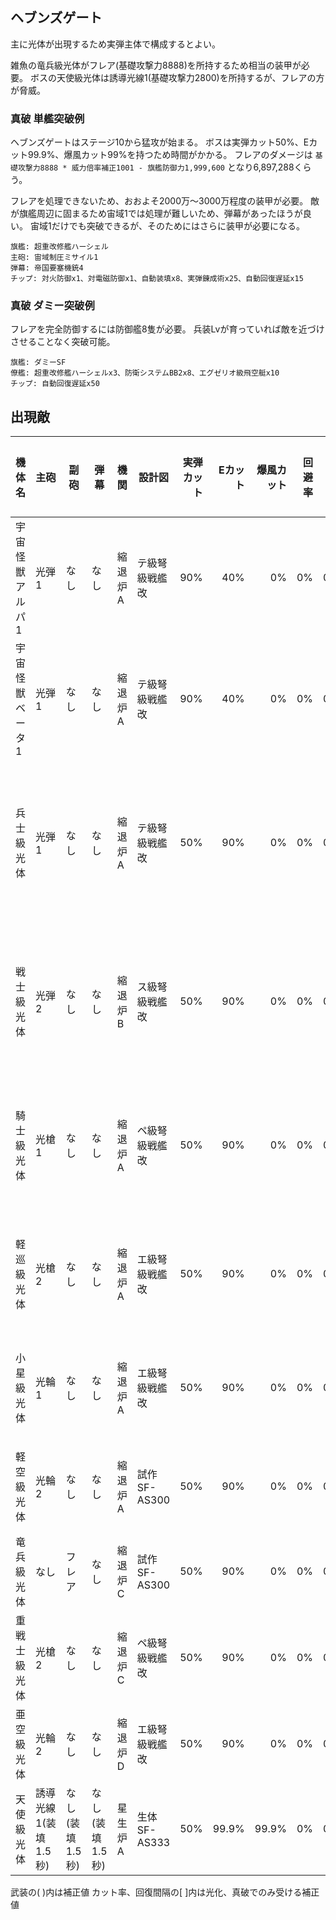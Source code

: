## ヘブンズゲート

主に光体が出現するため実弾主体で構成するとよい。

雑魚の竜兵級光体がフレア(基礎攻撃力8888)を所持するため相当の装甲が必要。
ボスの天使級光体は誘導光線1(基礎攻撃力2800)を所持するが、フレアの方が脅威。

### 真破 単艦突破例

ヘブンズゲートはステージ10から猛攻が始まる。
ボスは実弾カット50%、Eカット99.9%、爆風カット99%を持つため時間がかかる。
フレアのダメージは `基礎攻撃力8888 * 威力倍率補正1001 - 旗艦防御力1,999,600` となり6,897,288くらう。

フレアを処理できないため、おおよそ2000万～3000万程度の装甲が必要。
敵が旗艦周辺に固まるため宙域1では処理が難しいため、弾幕があったほうが良い。
宙域1だけでも突破できるが、そのためにはさらに装甲が必要になる。

```
旗艦: 超重改修艦ハーシェル
主砲: 宙域制圧ミサイル1
弾幕: 帝国要塞機銃4
チップ: 対火防御x1、対電磁防御x1、自動装填x8、実弾錬成術x25、自動回復遅延x15
```

### 真破 ダミー突破例

フレアを完全防御するには防御艦8隻が必要。
兵装Lvが育っていれば敵を近づけさせることなく突破可能。

```
旗艦: ダミーSF
僚艦: 超重改修艦ハーシェルx3、防衛システムBB2x8、エグゼリオ級飛空艇x10
チップ: 自動回復遅延x50
```

## 出現敵

<ul class="enemies-list"></ul>

| 機体名          | 主砲                 | 副砲            | 弾幕            | 機関    | 設計図         | 実弾カット | Eカット | 爆風カット | 回避率 | 爆風回避率 | 回復間隔 | 登場ステージ                      |
|-----------------|----------------------|-----------------|-----------------|---------|----------------|-----------:|--------:|-----------:|-------:|-----------:|----------|-----------------------------------|
| 宇宙怪獣アルパ1 | 光弾1                | なし            | なし            | 縮退炉A | テ級弩級戦艦改 |        90% |     40% |         0% |     0% |         0% | 20秒     | 1、2、3、4、5                     |
| 宇宙怪獣ベータ1 | 光弾1                | なし            | なし            | 縮退炉A | テ級弩級戦艦改 |        90% |     40% |         0% |     0% |         0% | 20秒     | 1、2、3、4、5                     |
| 兵士級光体      | 光弾1                | なし            | なし            | 縮退炉A | テ級弩級戦艦改 |        50% |     90% |         0% |     0% |         0% | 15秒     | 1ボス、2、3、4、5、6、7、8、9、10 |
| 戦士級光体      | 光弾2                | なし            | なし            | 縮退炉B | ス級弩級戦艦改 |        50% |     90% |         0% |     0% |         0% | 15秒     | 2ボス、3、4、5、6、7、8、9、10    |
| 騎士級光体      | 光槍1                | なし            | なし            | 縮退炉A | ペ級弩級戦艦改 |        50% |     90% |         0% |     0% |         0% | 15秒     | 3ボス、4、5、6、7、8、9、10       |
| 軽巡級光体      | 光槍2                | なし            | なし            | 縮退炉A | エ級弩級戦艦改 |        50% |     90% |         0% |     0% |         0% | 15秒     | 4ボス、5、6、7、8、9、10          |
| 小星級光体      | 光輪1                | なし            | なし            | 縮退炉A | エ級弩級戦艦改 |        50% |     90% |         0% |     0% |         0% | 15秒     | 5ボス、6、7、8、9、10             |
| 軽空級光体      | 光輪2                | なし            | なし            | 縮退炉A | 試作SF-AS300   |        50% |     90% |         0% |     0% |         0% | 15秒     | 6ボス、7、8、9、10                |
| 竜兵級光体      | なし                 | フレア          | なし            | 縮退炉C | 試作SF-AS300   |        50% |     90% |         0% |     0% |         0% | 15秒     | 7ボス、8、9、10                   |
| 重戦士級光体    | 光槍2                | なし            | なし            | 縮退炉C | ペ級弩級戦艦改 |        50% |     90% |         0% |     0% |         0% | 15秒     | 8ボス、9、10                      |
| 亜空級光体      | 光輪2                | なし            | なし            | 縮退炉D | エ級弩級戦艦改 |        50% |     90% |         0% |     0% |         0% | 15秒     | 9ボス、10                         |
| 天使級光体      | 誘導光線1(装填1.5秒) | なし(装填1.5秒) | なし(装填1.5秒) | 星生炉A | 生体SF-AS333   |        50% |   99.9% |      99.9% |     0% |         0% | 4秒      | 10ボス                            |

武装の( )内は補正値
カット率、回復間隔の[ ]内は光化、真破でのみ受ける補正値
